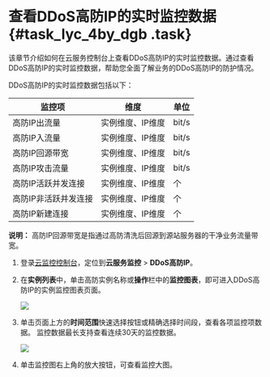 # 查看DDoS高防IP的实时监控数据 {#task_lyc_4by_dgb .task}

该章节介绍如何在云服务控制台上查看DDoS高防IP的实时监控数据。通过查看DDoS高防IP的实时监控数据，帮助您全面了解业务的DDoS高防IP的防护情况。

DDoS高防IP的实时监控数据包括以下：

|监控项|维度|单位|
|---|--|--|
|高防IP出流量|实例维度、IP维度|bit/s|
|高防IP入流量|实例维度、IP维度|bit/s|
|高防IP回源带宽|实例维度、IP维度|bit/s|
|高防IP攻击流量|实例维度、IP维度|bit/s|
|高防IP活跃并发连接|实例维度、IP维度|个|
|高防IP非活跃并发连接|实例维度、IP维度|个|
|高防IP新建连接|实例维度、IP维度|个|

**说明：** 高防IP回源带宽是指通过高防清洗后回源到源站服务器的干净业务流量带宽。

1.  登录[云监控控制台](https://cloudmonitor.console.aliyun.com)，定位到**云服务监控** \> **DDoS高防IP**。 
2.  在**实例列表**中，单击高防实例名称或**操作**栏中的**监控图表**，即可进入DDoS高防IP的实例监控图表页面。 

    ![](http://static-aliyun-doc.oss-cn-hangzhou.aliyuncs.com/assets/img/80604/154514448734491_zh-CN.png) 

3.  单击页面上方的**时间范围**快速选择按钮或精确选择时间段，查看各项监控项数据。 监控数据最长支持查看连续30天的监控数据。

    ![](http://static-aliyun-doc.oss-cn-hangzhou.aliyuncs.com/assets/img/80604/154514448734492_zh-CN.png) 

4.  单击监控图右上角的放大按钮，可查看监控大图。 

